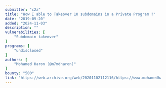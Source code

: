 ```yaml
---
submitter: "c2a"
title: "How I able to Takeover 10 subdomains in a Private Program ?"
date: "2019-09-20"
added: "2024-11-03"
description: ""
vulnerabilities: [
    "Subdomain takeover"
]
programs: [
    "undisclosed"
]
authors: [
    "Mohamed Haron (@m7mdharon)"
]
bounty: "500"
link: "https://web.archive.org/web/20201102112116/https://www.mohamedharon.com/2019/09/how-i-able-to-takeover-10-subdomains-in.html"
---
```




